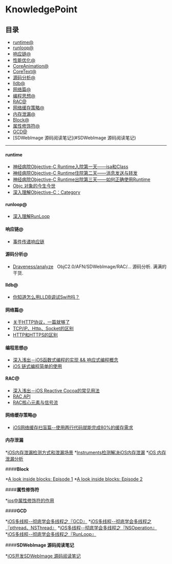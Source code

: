 # KnowledgePoint

## 目录
* [runtime@](#runtime@)
* [runloop@](#runloop@)
* [响应链@](#响应链)
* [性能优化@](#性能优化@)
* [CoreAnimation@](#CoreAnimation@)
* [CoreText@](#CoreText@)
* [源码分析@](#源码分析)
* [lldb@](#lldb)
* [网络篇@](#网络篇)
* [编程思想@](#编程思想)
* [RAC@](#RAC)
* [网络缓存策略@](#网络缓存策略)
* [内存泄漏@](#内存泄漏)
* [Block@](#block)
* [属性修饰符@](#属性修饰符)
* [GCD@](#GCD)
* [SDWebImage 源码阅读笔记](#SDWebImage 源码阅读笔记)

------

#### <a name='runtieme@'></a>**runtime** 							

* [神经病院Objective-C Runtime入院第一天——isa和Class](http://www.jianshu.com/p/9d649ce6d0b8)
* [神经病院Objective-C Runtime住院第二天——消息发送与转发](http://www.jianshu.com/p/4d619b097e20)
* [神经病院Objective-C Runtime出院第三天——如何正确使用Runtime](http://www.jianshu.com/p/db6dc23834e3)
* [Objc 对象的今生今世](http://www.jianshu.com/p/f725d2828a2f)	
* [深入理解Objective-C：Category](https://tech.meituan.com/DiveIntoCategory.html)

#### <a name='runloop@'></a>**runloop@** 	

* [深入理解RunLoop](https://blog.ibireme.com/2015/05/18/runloop/)

#### <a name='响应链'></a>**响应链@**

* [事件传递响应链](http://www.cocoachina.com/ios/20160113/14896.html)

#### <a name='源码分析'></a>**源码分析@**

* [Draveness/analyze](https://github.com/Draveness/analyze)   ObjC2.0/AFN/SDWebImage/RAC/... 源码分析. 满满的干货.

#### <a name='lldb'></a>**lldb@**

* [你知道怎么用LLDB调试Swift吗？](https://mp.weixin.qq.com/s?__biz=MzA3ODg4MDk0Ng==&mid=2651113734&idx=1&sn=c8cbf0b79732b3235cec3f1059dc84ce)

#### <a name='网络篇'></a>**网络篇@**
* [关于HTTP协议，一篇就够了](http://www.cnblogs.com/ranyonsue/p/5984001.html)  
* [TCP/IP、Http、Socket的区别](https://jingyan.baidu.com/article/08b6a591e07ecc14a80922f1.html)
* [HTTP和HTTPS的区别](http://www.mahaixiang.cn/internet/1233.html)

#### <a name='编程思想'></a>**编程思想@**
* [深入浅出－iOS函数式编程的实现 && 响应式编程概念](https://www.jianshu.com/p/7017a220f34c)
* [iOS 链式编程简单的使用](https://www.jianshu.com/p/b651e82ef6a0)

#### <a name='RAC'></a>**RAC@**
* [深入浅出－iOS Reactive Cocoa的常见用法](https://www.jianshu.com/p/e63261712172)
* [RAC API](https://www.jianshu.com/p/6251abc485c5)
* [RAC核心元素与信号流](https://www.jianshu.com/p/d262f2c55fbe)

#### <a name='网络缓存策略'></a>**网络缓存策略@**

* [iOS网络缓存扫盲篇--使用两行代码就能完成80%的缓存需求](https://www.jianshu.com/p/fb5aaeac06ef)

#### <a name='内存泄漏'></a>**内存泄漏**

*[iOS内存泄漏检测方式和泄漏场景](https://www.jianshu.com/p/e9d989c12ff8)
*[Instruments检测解决iOS内存泄漏](https://www.jianshu.com/p/aa17176c28bb)
*[iOS 内存泄漏分析](https://www.jianshu.com/p/bc15591784ce)

####<a name='Block'></a>**Block**

*[A look inside blocks: Episode 1](http://www.galloway.me.uk/2012/10/a-look-inside-blocks-episode-1/)
*[A look inside blocks: Episode 2](http://www.galloway.me.uk/2012/10/a-look-inside-blocks-episode-2/)

####<a name='属性修饰符'></a>**属性修饰符**

*[ios中属性修饰符的作用](https://www.jianshu.com/p/3cbc79424fb8)

####<a name='GCD'></a>**GCD**

*[iOS多线程--彻底学会多线程之『GCD』](https://www.jianshu.com/p/2d57c72016c6)
*[iOS多线程--彻底学会多线程之『pthread、NSThread』](https://www.jianshu.com/p/cbaeea5368b1)
*[iOS多线程--彻底学会多线程之『NSOperation』](https://www.jianshu.com/p/4b1d77054b35)
*[iOS多线程--彻底学会多线程之『RunLoop』](https://www.jianshu.com/p/d260d18dd551)


####<a name='SDWebImage 源码阅读笔记'></a>**SDWebImage 源码阅读笔记**

*[iOS开发SDWebImage 源码阅读笔记](https://www.jianshu.com/p/06f0265c22eb)
